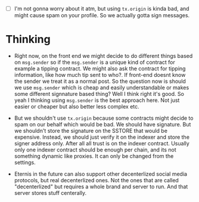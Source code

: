-   [ ] I'm not gonna worry about it atm, but using `tx.origin` is kinda bad, and might cause spam on your profile. So we actually gotta sign messages.

# Thinking

-   Right now, on the front end we might decide to do different things based on `msg.sender` so if the `msg.sender` is a unique kind of contract for example a tipping contract. We might also ask the contract for tipping information, like how much tip sent to who?. If front-end doesnt know the sender we treat it as a normal post. So the question now is should we use `msg.sender` which is cheap and easily understandable or makes some different signnature based thing? Well I think right it's good. So yeah I thinking using `msg.sender` is the best approach here. Not just easier or cheaper but also better less complex etc.

-   But we shouldn't use `tx.origin` because some contracts might decide to spam on our behalf which would be bad. We should have signature. But we shouldn't store the signature on the SSTORE that would be expensive. Instead, we should just verify it on the indexer and store the signer address only. After all all trust is on the indexer contract. Usually only one indexer contract should be enough per chain, and its not something dynamic like proxies. It can only be changed from the settings.

-   Eternis in the future can also support other decenterlized social media protocols, but real decenterlized ones. Not the ones that are called "decenterlized" but requires a whole brand and server to run. And that server stores stuff centerally.
